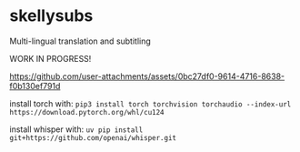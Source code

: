 # skellysubs
Multi-lingual translation and subtitling 

WORK IN PROGRESS!

https://github.com/user-attachments/assets/0bc27df0-9614-4716-8638-f0b130ef791d



install torch with: 
`pip3 install torch torchvision torchaudio --index-url https://download.pytorch.org/whl/cu124`

install whisper with:
`uv pip install git+https://github.com/openai/whisper.git `
